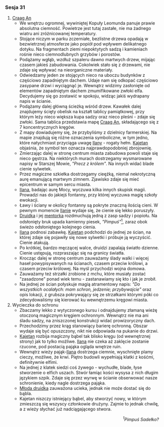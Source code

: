 ### Sesja 31
1. [Craag An](#l_craag_an)
    * We wnętrzu ogromnej, wywiniętej Kopuły Leomunda panuje prawie absolutna ciemność. Powietrze jest tutaj zastałe, nie ma żadnego wiatru ani zróżnicowanej temperatury.
    * Stojące niczym w parku zczerniałe, bezlistne drzewa opadają w bezwietrznej atmosferze jako popiół pod wpływem delikatnego dotyku. Na fragmentach ziemi niepoktytych sadzą i kamieniach rośnie nieco ciemnodlubnych grzybów i porostów.
    * Podążamy wgłąb, wzdłuż szpaleru dawno martwych drzew, mijając czasem jakieś zabudowania. Cokolwiek stało się z drzewami, nie zdaje się wpływać na nieorganiczne materiały.
    * Odwiedzamy jeden ze stojących nieco na uboczu budynków z częściowo zapadniętym dachem. Udaje nam się odkopać częściowo zasypane drzwi i wyciągnąć je. Wewnątrz widzimy zasłonięte od elementów zapadniętym dachem zmumifikowane zwłoki elfa. Decydujemy się go zostawić w spokoju, widząc jakiś wydrapany napis w ścianie.
    * Podążamy dalej główną ścieżką wśród drzew. Kawałek dalej znajdujemy ścięty obelisk na kształt tablicy pamiątkowej, przy którym leży nieco większa kupa sadzy oraz nieco pleśni - zdaje się zwłoki. Sama tablica przedstawia mapę [Craag An](#l_craag_an), składającego się z 7 koncentrycznych kręgów.
    * Z mapy dowiadujemy się, że przybyliśmy z dzielnicy farmerskiej. Na mapie znajdują się różne oznaczenia symboliczne, w tym jedno, które natychmiast przyciąga uwagę [Ilany](#g_ilana) - rogaty hełm. [Kajetan](#g_kajetan) objaśnia, że symbol ten oznacza najprawdopodobniej zbrojownię.
    * Zmierzając dalej w stronę centrum miasta zabudowa powoli staje się nieco gęstrza. Na niektórych murach dostrzegamy wysmarowane napisy w Starszej Mowie, _"Precz z królem"_. Na innych widać blade cienie sylwetek.
    * Przez magiczne szkiełka dostrzegamy cieężką, niemal nekrotyczną aurę emanującą martwym zimnem. Zjawisko zdaje się mieć epicentrum w samym sercu miasta.
    * [Ilana](#g_ilana), badając aurę Mocy, wyczuwa kilka innych skupisk magii. Prowadzi nas do jakiejś fontanny, przy której wyczuwa magię szkoły ewokacji.
    * Ławy i ściany w okolicy fontanny są pokryte znaczną ilością cieni. W pewnym momencie [Ilanie](#g_ilana) wydaje się, że cienie się lekko poruszyły.
    * [Druidka](#g_ilana) i jej [mentorka](#p_enid) rozdmuchują jedną z zasp sadzy i popiołu. Na odsłonięty bruk upada kamienny piesek, _"Pimpuś"_[<sup>1</sup>](#ad1), zaraz obok świeżo odsłoniętego kolejnego cienia.
    * [Ilana](#g_ilana) podnosi zabawkę. [Kajetan](#g_kajetan) podchodzi do jednej ze ścian, na której zdaje się pojawiły się nowe sylwetki i próbuje ją wyczyścić. Cienie atakują.
    * Po krótkiej, bardzo męczącej walce, druidzi zapalają światło dzienne. Cienie ustępują, rozpraszając się na granicy światła.
    * Krocząc dalej w stronę centrum zauważamy ślady walki i więcej haseł powypisywanych na ścianach, czasem przeciw królowi, a czasem przeciw królowej. Na myśl przychodzi wojna domowa. 
    * Zauważamy też strzałki zrobione z mchu, które musiały zostać "zasadzone" ponad wiek temu - zastanawiamy się kto i jak je zrobił.
    * Na jednej ze ścian połyskuje magią atramentowy napis: _"Do wszystkich ocalałych: mam schron, jedzenie; przybywajcie"_ oraz opis lokacji, z grubsza pokrywający się ze strzałkami którymi póki co zdecydowaliśmy się kierować ku wewnętrzemu kręgowi miasta.
2. Wycieczka do schronu
    * Zbaczamy lekko z wytyczonego kursu i odnajdujemy złamaną wieżę otoczoną magicznym kręgiem ochronnym. Wewnątrz nie ma ani śladu sadzy, na zniszczonej konstrukcji widać prowizoryczny dach.
    * Przechodzimy przez krąg stanowiący barierę ochronną. Obszar wydaje się być opuszczony, nikt nie odpowiada na pukanie do drzwi. 
    * [Kajetan](#g_kajetan) rozbija magiczny bąbel tak blisko kręgu (od wewnętrznej strony) jak to tylko możliwe. [Ilana](#g_ilana) nie czeka aż zaklęcie zostanie rzucone, pod postacią pająka ogląda wnętrze ruin.
    * Wewnątrz wieży pająk-[Ilana](#g_ilana) dostrzega ciemnie, wyschnięte plamy cieczy, możliwe, że krwi. Piętro budowli wypełniają klatki z kośćmi, definitywnie elfimi.
    * Na jednej z klatek siedzi coś żywego - wychudłe, blade, łyse stworzenie o elfich uszach. Stwór łamiąc kości wysysa z nich długim językiem szpik. Zdaje się przez wyrwę w ścianie obserwować nasze schronienie, kiedy nagle dostrzega pająka.
    * [Młoda druidka](#g_ilana) zauważona ucieka, jednak nie może dostać się do bąbla.
    * Kajetan niszczy istniejący bąbel, aby stworzyć nowy, w którym zmieszczą się wszyscy członkowie drużyny. Zajmie to jednak chwilę, a z wieży słychać już nadciągającego stwora.


<div align="right"><i><a id='ad1'></a><sup>1</sup>Pimpuś Sadełko?</i></div>